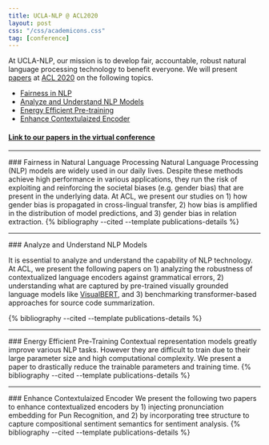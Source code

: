 ```yaml
---
title: UCLA-NLP @ ACL2020
layout: post
css: "/css/academicons.css"
tag: [conference]
---
```


At UCLA-NLP, our mission is to develop fair, accountable, robust natural language processing technology to benefit everyone.
We will present [papers](https://virtual.acl2020.org/papers.html?filter=authors&track=All+tracks&search=Kai-Wei+Chang) at [ACL 2020](https://acl2020.org/) on the following topics.

- [Fairness in NLP](#fair)
- [Analyze and Understand NLP Models](#understand)
- [Energy Efficient Pre-training](#efficent)
- [Enhance Contextulaized Encoder](#architech)

#### [Link to our papers in the virtual conference](https://virtual.acl2020.org/papers.html?filter=authors&track=All+tracks&search=Kai-Wei+Chang)

<hr id = "fair" class="thick">
### Fairness in Natural Language Processing 
Natural Language Processing (NLP) models are widely used in our daily lives. 
Despite these methods achieve high performance in various applications, they run the risk of exploiting and reinforcing the societal biases (e.g. gender bias) that are present in the underlying data.
At ACL, we present our studies on 1) how gender bias is propagated in cross-lingual transfer, 2) how bias is amplified in the distribution of model predictions, and 3) gender bias in relation extraction.

<div style="display:none">
{% cite zhao2020gender gaut2020towards jia2020mitigating %} 
</div>
{% bibliography --cited --template publications-details %}

<hr id = "understand" class="thick">
### Analyze and Understand NLP Models

It is essential to analyze and understand the capability of NLP technology. At ACL, we present the following papers on 1) analyzing the robustness of contextualized language encoders against grammatical errors, 2) understanding what are captured by pre-trained visually grounded language models like [VisualBERT](http://web.cs.ucla.edu/bibliography/li2019visualbert/), and 3) benchmarking transformer-based approaches for source code summarization.

<div style="display:none">
{% cite yin2020robustness li2020what ahmad2020transformer %} 
</div>
{% bibliography --cited --template publications-details %}

<hr id = "efficient">
### Energy Efficient Pre-Training
Contextual representation models greatly improve various NLP tasks. However they are difficult to train due to their large parameter size and high computational complexity. We present a paper to drastically reduce the trainable parameters and training time.

<div style="display:none">
{% cite li2019efficient %}
</div>
{% bibliography --cited --template publications-details %}

<hr id = "architect" class="thick">
### Enhance Contextulaized Encoder
We present the following two papers to enhance contextualized encoders by 1) injecting pronunciation embedding for Pun Recognition, and 2) by incorporating tree structure to capture compositional sentiment semantics for sentiment analysis.

<div style="display:none">
{% cite yin2020sentibert zhou2020boating %} 
</div>
{% bibliography --cited --template publications-details %}
